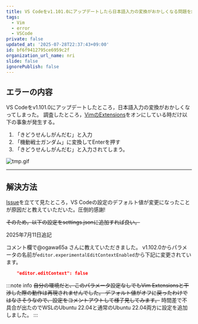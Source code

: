 ```yaml
---
title: VS Codeをv1.101.0にアップデートしたら日本語入力の変換がおかしくなる問題を解決する ※v1.102.0でパラメータ名が変わった
tags:
  - Vim
  - error
  - VSCode
private: false
updated_at: '2025-07-28T22:37:43+09:00'
id: bf6f9412795ce6959c2f
organization_url_name: nri
slide: false
ignorePublish: false
---
```

## エラーの内容

VS Codeをv1.101.0にアップデートしたところ，日本語入力の変換がおかしくなってしまった。
調査したところ，[VimのExtensions](https://marketplace.visualstudio.com/items?itemName=vscodevim.vim)をオンにしている時だけ以下の事象が発生する。

1. 「きどうせんしがんだむ」と入力
2. 「機動戦士ガンダム」に変換してEnterを押す
3. 「きどうせんしがんだむ」と入力されてしまう。

![tmp.gif](https://qiita-image-store.s3.ap-northeast-1.amazonaws.com/0/3718390/549438eb-8e10-4da5-b11e-a3904038c273.gif)

---

## 解決方法

[Issue](https://github.com/VSCodeVim/Vim/issues/9672)を立てて見たところ，VS Codeの設定のデフォルト値が変更になったことが原因だと教えていただいた。圧倒的感謝!

~~そのため，以下の設定をsettings.jsonに追加すれば良い。~~

2025年7月11日追記

コメント欄で@ogawa65a さんに教えていただきました。
v1.102.0からパラメータの名前が`editor.experimentalEditContextEnabled`から下記に変更されています。

```settings.json
    "editor.editContext": false
```

:::note info
~~自分の環境だと、このパラメータ設定なしでもVim Extensionsと干渉した際の動作は再現されませんでした。
デフォルト値がオフに戻ったわけではなさそうなので、設定をコメントアウトして様子見してみます。~~
時間差で不具合が出たのでWSLのUbuntu 22.04と通常のUbuntu 22.04両方に設定を追加しました。
:::
